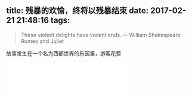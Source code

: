 title: 残暴的欢愉，终将以残暴结束
date: 2017-02-21 21:48:16
tags:
---
>These violent delights have violent ends.  -- William Shakespeare: Romeo and Juliet

故事发生在一个名为西部世界的乐园里，游客花费

<iframe frameborder="no" border="0" marginwidth="0" marginheight="0" width=330 height=86 src="//music.163.com/outchain/player?type=2&id=2920309&auto=0&height=66"></iframe>

